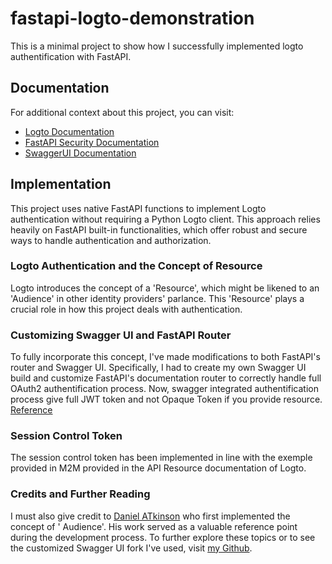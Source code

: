 # fastapi-logto-demonstration

This is a minimal project to show how I successfully implemented logto authentification with FastAPI.

## Documentation

For additional context about this project, you can visit:

- [Logto Documentation](https://docs.logto.io/)
- [FastAPI Security Documentation](https://fastapi.tiangolo.com/tutorial/security/)
- [SwaggerUI Documentation](https://swagger.io/tools/swagger-ui/)

## Implementation

This project uses native FastAPI functions to implement Logto authentication without requiring a Python Logto client.
This approach relies heavily on FastAPI built-in functionalities, which offer robust and secure ways to handle
authentication and authorization. 

### Logto Authentication and the Concept of Resource

Logto introduces the concept of a 'Resource', which might be likened to an 'Audience' in other identity providers'
parlance. This 'Resource' plays a crucial role in how this project deals with authentication.

### Customizing Swagger UI and FastAPI Router

To fully incorporate this concept, I've made modifications to both FastAPI's router and Swagger UI. Specifically, I had
to create my own Swagger UI build and customize FastAPI's documentation router to correctly
handle full OAuth2 authentification process. Now, swagger integrated authentification process give full JWT token and not Opaque Token if you provide resource. [Reference](https://blog.logto.io/oidc-resource-and-jwt-access-token/)

### Session Control Token

The session control token has been implemented in line with the exemple provided in M2M  provided in the API Resource documentation of
Logto.

### Credits and Further Reading

I must also give credit to [Daniel ATkinson](https://github.com/danielatk) who first implemented the concept of '
Audience'. His work served as a valuable reference point during the development process. To further explore these topics
or to see the customized Swagger UI fork I've used, visit [my Github](https://github.com/yann-dubrana).